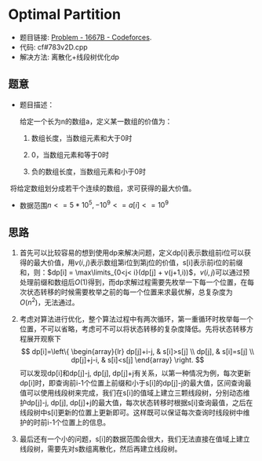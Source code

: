 # Optimal Partition

- 题目链接: [Problem - 1667B - Codeforces](https://codeforces.com/problemset/problem/1667/B).
- 代码: cf#783v2D.cpp
- 解决方法: 离散化+线段树优化dp

## 题意

- 题目描述：

	给定一个长为n的数组a，定义某一数组的价值为：

	1. 数组长度，当数组元素和大于0时

	2. 0，当数组元素和等于0时

	3. 负的数组长度，当数组元素和小于0时

​		将给定数组划分成若干个连续的数组，求可获得的最大价值。

- 数据范围$n <= 5*10^5, -10^9<=a[i]<=10^9$

## 思路

1. 首先可以比较容易的想到使用dp来解决问题，定义dp[i]表示数组前i位可以获得的最大价值，用$v(i,j)$表示数组第i位到第j位的价值，s[i]表示前i位的前缀和，则：$dp[i] = \max\limits_{0<j< i}(dp[j] + v(j+1,i))$，$v(i,j)$可以通过预处理前缀和数组后$O(1)$得到，而dp求解过程需要先枚举一下每一个位置，在每次状态转移的时候需要枚举之前的每一个位置来求最优解，总复杂度为$O(n^2)$，无法通过。

2. 考虑对算法进行优化，整个算法过程中有两次循环，第一重循环时枚举每一个位置，不可以省略，考虑可不可以将状态转移的复杂度降低。先将状态转移方程展开观察下
	$$
	dp[i]=\left\{
		\begin{array}{lr} 
		dp[j]+i-j, & s[i]>s[j] \\
		dp[j], & s[i]=s[j] \\
		dp[j]+j-i, & s[i]<s[j] 
		\end{array}
	\right.
	$$
	可以发现dp[i]和dp[j]-j, dp[j], dp[j]+j有关系，以第一种情况为例，每次更新dp[i]时，即查询前i-1个位置上前缀和小于s[i]的dp[j]-j的最大值，区间查询最值可以使用线段树来完成，我们在s[i]的值域上建立三颗线段树，分别动态维护dp[j]-j, dp[j], dp[j]+j的最大值，每次状态转移时根据s[i]查询最值，之后在线段树中s[i]更新的位置上更新即可。这样既可以保证每次查询时线段树中维护的时前i-1个位置上的信息。

3. 最后还有一个小的问题，s[i]的数据范围会很大，我们无法直接在值域上建立线段树，需要先对s数组离散化，然后再建立线段树。

